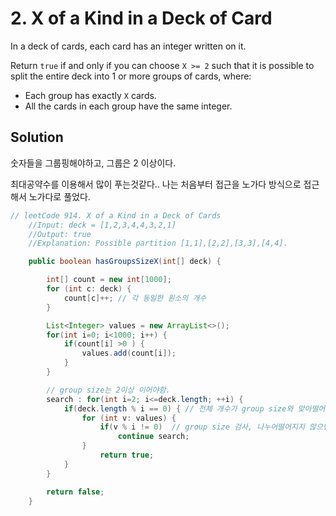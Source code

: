 # 2. X of a Kind in a Deck of Card

In a deck of cards, each card has an integer written on it.

Return `true` if and only if you can choose `X >= 2` such that it is possible to split the entire deck into 1 or more groups of cards, where:

- Each group has exactly `X` cards.
- All the cards in each group have the same integer.

## Solution

숫자들을 그룹핑해야하고, 그룹은 2 이상이다.

최대공약수를 이용해서 많이 푸는것같다.. 나는 처음부터 접근을 노가다 방식으로 접근해서 노가다로 풀었다.

```java
// leetCode 914. X of a Kind in a Deck of Cards
    //Input: deck = [1,2,3,4,4,3,2,1]
    //Output: true
    //Explanation: Possible partition [1,1],[2,2],[3,3],[4,4].

    public boolean hasGroupsSizeX(int[] deck) {

        int[] count = new int[1000];
        for (int c: deck) {
            count[c]++; // 각 동일한 원소의 개수
        }

        List<Integer> values = new ArrayList<>();
        for(int i=0; i<1000; i++) {
            if(count[i] >0 ) {
                values.add(count[i]);
            }
        }

        // group size는 2이상 이어야함.
        search : for(int i=2; i<=deck.length; ++i) {
            if(deck.length % i == 0) { // 전체 개수가 group size와 맞아떨어질 때
                for (int v: values) {
                    if(v % i != 0)  // group size 검사, 나누어떨어지지 않으면 skip
                        continue search;
                }
                    return true;
            }
        }

        return false;
    }
```